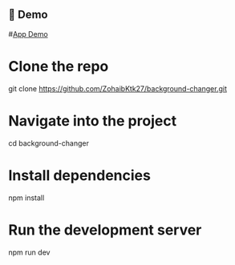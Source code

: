 ## 📸 Demo

#[App Demo](public/demo.png)

# Clone the repo

git clone https://github.com/ZohaibKtk27/background-changer.git

# Navigate into the project

cd background-changer

# Install dependencies

npm install

# Run the development server

npm run dev
